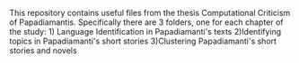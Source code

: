 This repository contains useful files from the thesis Computational Criticism of Papadiamantis. Specifically there are 3 folders, one for each chapter of the study: 1) Language Identification in Papadiamanti's texts 2)Identifying topics in Papadiamanti's short stories 3)Clustering Papadiamanti's short stories and novels
